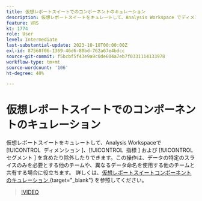```yaml
---
title: 仮想レポートスイートでのコンポーネントのキュレーション
description: 仮想レポートスイートをキュレートして、Analysis Workspace でディメンション、指標およびセグメントを含めたり除外したりできます。これは、データの特定のスライスのみを必要とする他のチームや、異なるデータ命名を使用する他のチームと共有する場合に役立ちます。
feature: VRS
kt: 1774
role: User
level: Intermediate
last-substantial-update: 2023-10-18T00:00:00Z
exl-id: 87568f06-1369-46d6-80bd-762a67e4bdcc
source-git-commit: f5bcbf5f43e9a9c0de604a7eb7f0331114133978
workflow-type: tm+mt
source-wordcount: '106'
ht-degree: 40%

---
```


# 仮想レポートスイートでのコンポーネントのキュレーション

仮想レポートスイートをキュレートして、Analysis Workspaceで [!UICONTROL &#x200B; ディメンション &#x200B;]、[!UICONTROL &#x200B; 指標 &#x200B;] および [!UICONTROL &#x200B; セグメント &#x200B;] を含めたり除外したりできます。この操作は、データの特定のスライスのみを必要とする他のチームや、異なるデータ命名を使用する他のチームと共有する場合に役立ちます。 詳しくは、[&#x200B; 仮想レポートスイートコンポーネントのキュレーション &#x200B;](https://experienceleague.adobe.com/docs/analytics/components/virtual-report-suites/vrs-components.html?lang=ja){target="_blank"} を参照してください。

>[!VIDEO](https://video.tv.adobe.com/v/23544/?quality=12&learn=on)
